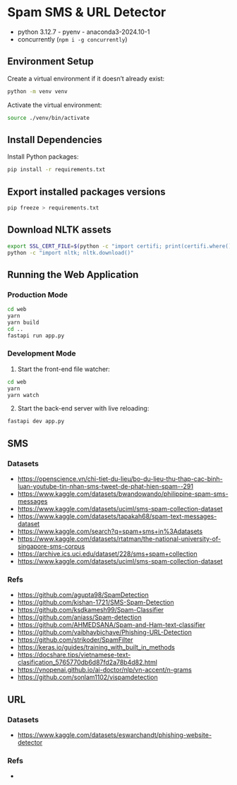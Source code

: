 # Spam SMS & URL Detector

- python 3.12.7 - pyenv - anaconda3-2024.10-1
- concurrently (`npm i -g concurrently`)

## Environment Setup

Create a virtual environment if it doesn’t already exist:

```sh
python -m venv venv
```

Activate the virtual environment:

```sh
source ./venv/bin/activate
```

## Install Dependencies

Install Python packages:

```sh
pip install -r requirements.txt
```

## Export installed packages versions

```sh
pip freeze > requirements.txt
```

## Download NLTK assets

```sh
export SSL_CERT_FILE=$(python -c "import certifi; print(certifi.where())")
python -c "import nltk; nltk.download()"
```

## Running the Web Application

### Production Mode

```sh
cd web
yarn
yarn build
cd ..
fastapi run app.py
```

### Development Mode

1. Start the front-end file watcher:

```sh
cd web
yarn
yarn watch
```

2. Start the back-end server with live reloading:

```sh
fastapi dev app.py
```

## SMS

### Datasets

- https://openscience.vn/chi-tiet-du-lieu/bo-du-lieu-thu-thap-cac-binh-luan-youtube-tin-nhan-sms-tweet-de-phat-hien-spam--291
- https://www.kaggle.com/datasets/bwandowando/philippine-spam-sms-messages
- https://www.kaggle.com/datasets/uciml/sms-spam-collection-dataset
- https://www.kaggle.com/datasets/tapakah68/spam-text-messages-dataset
- https://www.kaggle.com/search?q=spam+sms+in%3Adatasets
- https://www.kaggle.com/datasets/rtatman/the-national-university-of-singapore-sms-corpus
- https://archive.ics.uci.edu/dataset/228/sms+spam+collection
- https://www.kaggle.com/datasets/uciml/sms-spam-collection-dataset

### Refs

- https://github.com/agupta98/SpamDetection
- https://github.com/kishan-1721/SMS-Spam-Detection
- https://github.com/ksdkamesh99/Spam-Classifier
- https://github.com/aniass/Spam-detection
- https://github.com/AHMEDSANA/Spam-and-Ham-text-classifier
- https://github.com/vaibhavbichave/Phishing-URL-Detection
- https://github.com/strikoder/SpamFilter
- https://keras.io/guides/training_with_built_in_methods
- https://docshare.tips/vietnamese-text-clasification_5765770db6d87fd2a78b4d82.html
- https://vnopenai.github.io/ai-doctor/nlp/vn-accent/n-grams
- https://github.com/sonlam1102/vispamdetection

## URL

### Datasets

- https://www.kaggle.com/datasets/eswarchandt/phishing-website-detector

### Refs

-
